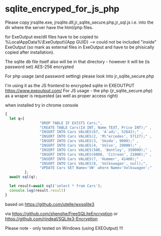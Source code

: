 # sqlite_encryped_for_js_php

Please copy jrsqlite.exe, jrsqlite.dll,jr_sqlite_secure.php,jr_sql.js i.e. into the dir where the server have the html/php files. 

for ExeOutput exe/dll files have to be copied to %LocalAppData%\\ExeOutput\\{App GUID} --> could not be included "inside" ExeOutput (so mark as external files in ExeOutput and have to be phisically copied after installation).

The sqlite db file itself also will be in that directory - however it will be (is password set) AES-256 encrypted

For php usage (and password setting) please look into jr_sqlite_secure.php

I'm using it as the JS frontend to encrypted sqlite in EXEOUTPUT https://www.exeoutput.com/
For JS usage - the php (jr_sqlite_secure.php) as a wraper is requested (as well as proper access right)

when installed try in chrome console 
```javascript
{
  let q=[
                "DROP TABLE IF EXISTS Cars;",
                "CREATE TABLE Cars(Id INT, Name TEXT, Price INT);" ,
                "INSERT INTO Cars VALUES(67, 'A`udi', 52642);" ,
                "INSERT INTO Cars VALUES(2, 'M\"ercedes', 57127);" ,
                "INSERT INTO Cars VALUES(3, 'Skoda', 9000);" ,
                "INSERT INTO Cars VALUES(4, 'Volvo', 29000);" ,
                "INSERT INTO Cars VALUES(500, 'Bentley', 350000);" ,
                "INSERT INTO Cars VALUES(6000, 'Citroen', 21000);" ,
                "INSERT INTO Cars VALUES(7, 'Hummer', 41400);" ,
                "INSERT INTO Cars VALUES(8, 'Volkswagen', null);",
                "UPDATE Cars SET Name='VW' where Name='Volkswagen';"
         ];
  await sql(q);
         
  let result=await sql('select * from Cars');
  console.log(result.result)
}
```

based on https://github.com/utelle/wxsqlite3 

via https://github.com/shenghe/FreeSQLiteEncryption or https://github.com/rindeal/SQLite3-Encryption 

Please note - only tested on Windows (using EXEOutput) !!!
